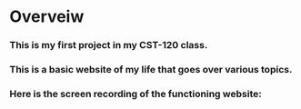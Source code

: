 # Overveiw

### This is my first project in my CST-120 class.

### This is a basic website of my life that goes over various topics.

### Here is the screen recording of the functioning website:
